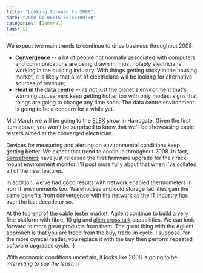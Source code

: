 ```yaml
---
title: "Looking forward to 2008"
date: "2008-01-08T15:58:53+00:00"
categories: [General]
tags: []
---
```


<p>We expect two main trends to continue to drive business throughout 2008:</p>
<ul>
<li><strong>Convergence</strong> -- a lot of people not normally associated with computers and communications are being drawn in, most notably electricians working in the building industry. With things getting sticky in the housing market, it is likely that a lot of electricians will be looking for alternative sources of revenue;</li>
<li><strong>Heat in the data centre</strong> -- its not just the planet's environment that's warming up...servers keep getting hotter too with only modest signs that things are going to change any time soon. The data centre environment is going to be a concern for a while yet.</li></ul>
<p>Mid March we will be going to the <a title="ELEX Show" href="http://www.elexshow.info/">ELEX</a> show in Harrogate. Given the first item above, you won't be surprised to know that we'll be showcasing cable testers aimed at the converged electrician.</p>
<p>Devices for measuring and alerting on environmental conditions keep getting better. We expect that trend to continue throughout 2008. In fact, <a href="http://www.sensatronics.co.uk/">Sensatronics</a> have just released the first firmware upgrade for their rack-mount environment monitor. I'll post more fully about that when I've collated all of the new features.</p>
<p>In addition, we've had good results with network enabled thermometers in non IT environments too. Warehouses and cold storage facilities gain the same benefits from convergence with the network as the IT industry has over the last decade or so.</p>
<p>At the top end of the cable tester market, Agilent continue to build a very fine platform with fibre, 10 gig and <a href="http://searchdatacenter.techtarget.com/sDefinition/0,,sid80_gci1084723,00.html">alien cross talk</a> capabilities. We can look forward to more great products from them. The great thing with the Agilent approach is that you are freed from the buy, trade-in cycle. I suppose, for the more cynical reader, you replace it with the buy then perform repeated software upgrades cycle. ;)</p>
<p>With economic conditions uncertain, it looks like 2008 is going to be <em>interesting to say the least</em>. :)</p>
